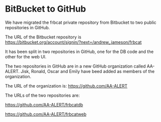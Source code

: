 # BitBucket to GitHub

We have migrated the frbcat private repository from Bitbucket to two public repositories in GitHub.

The URL of the Bitbucket repository is https://bitbucket.org/account/signin/?next=/andrew_jameson/frbcat

It has been split in two repositories in GitHub, one for the DB code and the other for the web UI.

The two repositories in GitHub are in a new GitHub organization called AA-ALERT. Jisk, Ronald, Oscar and Emily have beed added as members of the organization.

The URL of the organization is: https://github.com/AA-ALERT

The URLs of the two repositories are:

https://github.com/AA-ALERT/frbcatdb

https://github.com/AA-ALERT/frbcatweb
